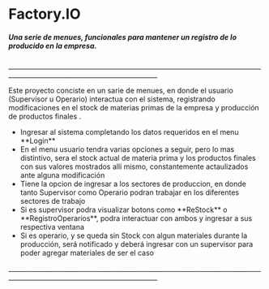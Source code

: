 # Factory.IO

##### Una serie de menues, funcionales para mantener un registro de lo producido en la empresa.
<p>
____________________________________________________________________________________________________________________________
</p>
<p>
Este proyecto conciste en un sarie de menues, en donde el usuario (Supervisor u Operario) interactua con el sistema, registrando modificaciones en el stock de materias primas de la empresa y producción de productos finales .
</p>

<ul>
<li>Ingresar al sistema completando los datos requeridos en el menu **Login**
<li>En el menu usuario tendra varias opciones a seguir, pero lo mas distintivo, sera el stock actual de materia prima y los productos finales con sus valores mostrados allí mismo, constantemente actaulizados ante alguna modificación
<li>Tiene la opcion de ingresar a los sectores de produccion, en donde tanto Supervisor como Operario podran trabajar en los diferentes sectores de trabajo
<li>Si es supervisor podra visualizar botons como **ReStock** o **RegistroOperarios**,
podra interactuar con ambos y ingresar a sus respectiva ventana
<li>Si es operario, y se queda sin Stock con algun materiales durante la producción, será notificado y deberá ingresar con un supervisor para poder agregar materiales de ser el caso
</ul>

<p>
____________________________________________________________________________________________________________________________
</p>


